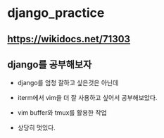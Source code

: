 # django_practice

## https://wikidocs.net/71303

## django를 공부해보자

- django를 엄청 잘하고 싶은것은 아닌데
- iterm에서 vim을 더 잘 사용하고 싶어서 공부해보았다.
- vim buffer와 tmux를 활용한 작업

- 상당히 멋있다.
